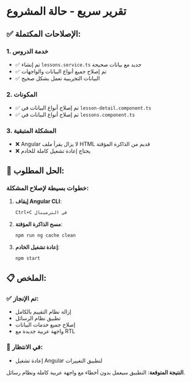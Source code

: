 # تقرير سريع - حالة المشروع

## ✅ الإصلاحات المكتملة:

### 1. **خدمة الدروس**
- ✅ تم إنشاء `lessons.service.ts` جديد مع بيانات صحيحة
- ✅ تم إصلاح جميع أنواع البيانات والواجهات
- ✅ البيانات التجريبية تعمل بشكل صحيح

### 2. **المكونات** 
- ✅ تم إصلاح أنواع البيانات في `lesson-detail.component.ts`
- ✅ تم إصلاح أنواع البيانات في `lessons.component.ts`

### 3. **المشكلة المتبقية**
- ❌ Angular لا يزال يقرأ ملف HTML قديم من الذاكرة المؤقتة
- ❌ يحتاج إعادة تشغيل كاملة للخادم

## 🔧 الحل المطلوب:

### خطوات بسيطة لإصلاح المشكلة:

1. **إيقاف Angular CLI**:
   ```cmd
   Ctrl+C في الترمينال
   ```

2. **مسح الذاكرة المؤقتة**:
   ```cmd
   npm run ng cache clean
   ```

3. **إعادة تشغيل الخادم**:
   ```cmd
   npm start
   ```

## 📋 الملخص:

### ✅ **تم الإنجاز**:
- إزالة نظام التقييم بالكامل
- تطبيق نظام الرسائل
- إصلاح جميع خدمات البيانات
- واجهة عربية جديدة مع RTL

### 🔄 **في الانتظار**:
- إعادة تشغيل Angular لتطبيق التغييرات

**النتيجة المتوقعة**: التطبيق سيعمل بدون أخطاء مع واجهة عربية كاملة ونظام رسائل.
